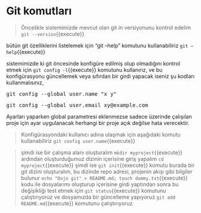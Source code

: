 # Git komutları

>Öncelikle sistemimizde mevcut olan git in versiyonunu kontrol edelim
`git --version`{{execute}}

bütün git özelliklerini listelemek için “git –help” komutunu kullanabiliriz
`git –help`{{execute}}

sistemimizde ki git öncesinde konfigüre edilmiş olup olmadığını kontrol etmek için `git config -l`{{execute}} komutunu kullanırız, ve bu konfigürasyonu güncellemek veya sıfırdan bir girdi yapacak iseniz şu kodları kullanmalısınız, 
<pre class="file" data-target="clipboard">
git config --global user.name "x y"
</pre>
<pre class="file" data-target="clipboard">
git config --global user.email xy@example.com
</pre>
Ayarları yaparken global parametresi eklenmezse sadece üzerinde çalışılan proje için ayar uygulanacak herhangi bir proje açık değilse hata verecektir.

>Konfigürasyondaki kullanıcı adına ulaşmak için aşağıdaki komutu kullanabiliriz
`git config user.name`{{execute}}

>şimdi ise bir çalışma alanı oluşturalım `mkdir myproject`{{execute}} ardından oluşturduğumuz dizinin içerisine giriş yapalım `cd myproject`{{execute}} şimdi ise `git init`{{execute}} komutu burada bir git dizini oluşturalım, bu dizinde repo adresi, projenin akışı gibi bilgiler bulunur
>`echo "Dojo git" > README.md; touch dummy.txt`{{execute}} kodu ile dosyalarımı oluşturup içerisine girdi yaptından sonra bu değişikliği test etmek için `git status`{{execute}} komutunu çalıştırıyoruz ve dosyamızda bir güncelleme yapıyoruz `git add README.md`{{execute}} komutunu çalıştırıyoruz 

